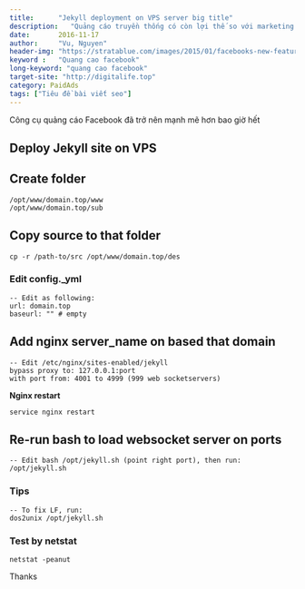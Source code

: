```yaml
---
title:      "Jekyll deployment on VPS server big title"
description:   "Quảng cáo truyền thống có còn lợi thế so với marketing online?"
date:       2016-11-17
author:     "Vu, Nguyen"
header-img: "https://stratablue.com/images/2015/01/facebooks-new-feature-knows-what-song-or-tv-show-is-playing-in-the-background-1.jpg"    
keyword :   "Quang cao facebook"                 
long-keyword: "quang cao facebook"        
target-site: "http://digitalife.top"    
category: PaidAds
tags: ["Tiêu đề bài viết seo"]
---
```


<!-- BEGIN POST_EXCERPT: mo ta ngan ve noi dung bai viet -->
Công cụ quảng cáo Facebook đã trở nên mạnh mẽ hơn bao giờ hết
<!--more-->
<!-- END  POST_EXCERPT -->


## Deploy Jekyll site on VPS

## Create folder      

    /opt/www/domain.top/www
    /opt/www/domain.top/sub

## Copy source to that folder 

    cp -r /path-to/src /opt/www/domain.top/des 

### Edit config._yml 
    -- Edit as following: 
    url: domain.top
    baseurl: "" # empty

## Add nginx server_name on based that domain

    -- Edit /etc/nginx/sites-enabled/jekyll 
    bypass proxy to: 127.0.0.1:port
    with port from: 4001 to 4999 (999 web socketservers)

**Nginx restart**

    service nginx restart

## Re-run bash to load websocket server on ports

    -- Edit bash /opt/jekyll.sh (point right port), then run: 
    /opt/jekyll.sh

### Tips
    -- To fix LF, run: 
    dos2unix /opt/jekyll.sh 

### Test by netstat
    netstat -peanut

Thanks 


  
